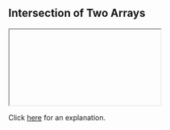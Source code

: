 ##  Intersection of Two Arrays 

<iframe></iframe>

Click [here](Explanation.md) for an explanation.

